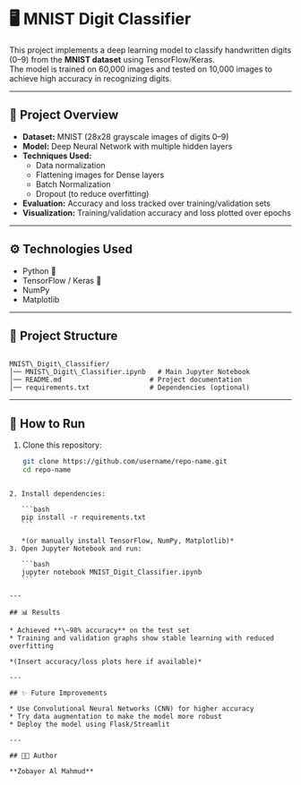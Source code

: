 # 🖥️ MNIST Digit Classifier

This project implements a deep learning model to classify handwritten digits (0–9) from the **MNIST dataset** using TensorFlow/Keras.  
The model is trained on 60,000 images and tested on 10,000 images to achieve high accuracy in recognizing digits.

---

## 📌 Project Overview
- **Dataset:** MNIST (28x28 grayscale images of digits 0–9)  
- **Model:** Deep Neural Network with multiple hidden layers  
- **Techniques Used:**  
  - Data normalization  
  - Flattening images for Dense layers  
  - Batch Normalization  
  - Dropout (to reduce overfitting)  
- **Evaluation:** Accuracy and loss tracked over training/validation sets  
- **Visualization:** Training/validation accuracy and loss plotted over epochs  

---

## ⚙️ Technologies Used
- Python 🐍  
- TensorFlow / Keras 🤖  
- NumPy  
- Matplotlib  

---

## 📂 Project Structure
```

MNIST\_Digit\_Classifier/
│── MNIST\_Digit\_Classifier.ipynb   # Main Jupyter Notebook
│── README.md                      # Project documentation
│── requirements.txt               # Dependencies (optional)

````

---

## 🚀 How to Run
1. Clone this repository:
   ```bash
   git clone https://github.com/username/repo-name.git
   cd repo-name
````

2. Install dependencies:

   ```bash
   pip install -r requirements.txt
   ```

   *(or manually install TensorFlow, NumPy, Matplotlib)*
3. Open Jupyter Notebook and run:

   ```bash
   jupyter notebook MNIST_Digit_Classifier.ipynb
   ```

---

## 📊 Results

* Achieved **\~98% accuracy** on the test set
* Training and validation graphs show stable learning with reduced overfitting

*(Insert accuracy/loss plots here if available)*

---

## ✨ Future Improvements

* Use Convolutional Neural Networks (CNN) for higher accuracy
* Try data augmentation to make the model more robust
* Deploy the model using Flask/Streamlit

---

## 👨‍💻 Author

**Zobayer Al Mahmud**


